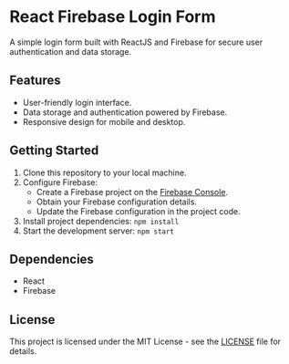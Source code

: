 # React Firebase Login Form

A simple login form built with ReactJS and Firebase for secure user authentication and data storage.

## Features

- User-friendly login interface.
- Data storage and authentication powered by Firebase.
- Responsive design for mobile and desktop.

## Getting Started

1. Clone this repository to your local machine.
2. Configure Firebase:
   - Create a Firebase project on the [Firebase Console](https://console.firebase.google.com/).
   - Obtain your Firebase configuration details.
   - Update the Firebase configuration in the project code.
3. Install project dependencies: `npm install`
4. Start the development server: `npm start`

## Dependencies

- React
- Firebase

## License

This project is licensed under the MIT License - see the [LICENSE](LICENSE) file for details.
